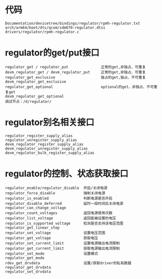 # 代码
    Documentation/devicetree/bindings/regulator/rpmh-regulator.txt
    arch/arm64/boot/dts/qcom/sdm670-regulator.dtsi
    drivers/regulator/rpmh-regulator.c
# regulator的get/put接口
    regulator_get / regulator_put               正常的get,非独占、可重复
    devm_regulator_get / devm_regulator_put     正常的get,非独占、可重复
    regulator_get_exclusive                     独占的get,独占、不可重复
    devm_regulator_get_exclusive
    regulator_get_optional                      optional的get，非独占、不可重复get
    devm_regulator_get_optional
    调试节点：/d/regulator/
# regulator别名相关接口
    regulator_register_supply_alias
    regulator_unregister_supply_alias
    devm_regulator_register_supply_alias
    devm_regulator_unregister_supply_alias
    devm_regulator_bulk_register_supply_alias
# regulator的控制、状态获取接口
    regulator_enable/regulator_disable  开启/关闭电源
    regulator_force_disable             强制关闭电源
    regulator_is_enabled                判断电源是否开启
    regulator_disable_deferred          延时一段时间后关闭电源
    regulator_can_change_voltage
    regulator_count_voltages            返回电源使用次数
    regulator_list_voltage              返回能被设置的电压
    regulator_is_supported_voltage      检测是否支持该电压范围
    regulator_get_linear_step
    regulator_set_voltage               设置电压范围
    regulator_get_voltage               获取电压
    regulator_set_current_limit         设置电源输出电流限制
    regulator_get_current_limit         获取电源输出电流限制
    regulator_set_mode                  设置模式
    regulator_get_mode
    rdev_get_drvdata                    设置/获取driver的私有数据
    regulator_get_drvdata
    regulator_set_drvdata

